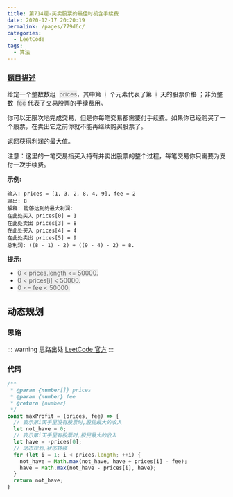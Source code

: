 ```yaml
---
title: 第714题-买卖股票的最佳时机含手续费
date: 2020-12-17 20:20:19
permalink: /pages/779d6c/
categories:
  - LeetCode
tags:
  - 算法
---
```


### [题目描述](https://leetcode-cn.com/problems/best-time-to-buy-and-sell-stock-with-transaction-fee/)

给定一个整数数组  <font style="background: #eee; color: #666;">prices</font>，其中第  <font style="background: #eee; color: #666;">i</font>  个元素代表了第  <font style="background: #eee; color: #666;">i</font>  天的股票价格 ；非负整数  <font style="background: #eee; color: #666;">fee</font> 代表了交易股票的手续费用。

你可以无限次地完成交易，但是你每笔交易都需要付手续费。如果你已经购买了一个股票，在卖出它之前你就不能再继续购买股票了。

返回获得利润的最大值。

注意：这里的一笔交易指买入持有并卖出股票的整个过程，每笔交易你只需要为支付一次手续费。

**示例:**

```
输入: prices = [1, 3, 2, 8, 4, 9], fee = 2
输出: 8
解释: 能够达到的最大利润:
在此处买入 prices[0] = 1
在此处卖出 prices[3] = 8
在此处买入 prices[4] = 4
在此处卖出 prices[5] = 9
总利润: ((8 - 1) - 2) + ((9 - 4) - 2) = 8.
```

<!-- more -->

**提示:**

- <font style="background: #eee; color: #666;">0 < prices.length <= 50000.</font>
- <font style="background: #eee; color: #666;">0 < prices[i] < 50000.</font>
- <font style="background: #eee; color: #666;">0 <= fee < 50000.</font>

## 动态规划

### 思路

::: warning 思路出处
[LeetCode 官方](https://leetcode-cn.com/problems/best-time-to-buy-and-sell-stock-with-transaction-fee/solution/mai-mai-gu-piao-de-zui-jia-shi-ji-han-sh-rzlz/)
:::

### 代码

```JavaScript
/**
 * @param {number[]} prices
 * @param {number} fee
 * @return {number}
 */
const maxProfit = (prices, fee) => {
  // 表示第i天手里没有股票时,股民最大的收入
  let not_have = 0;
  // 表示第i天手里有股票时,股民最大的收入
  let have = -prices[0];
  // 动态规划,状态转移
  for (let i = 1; i < prices.length; ++i) {
    not_have = Math.max(not_have, have + prices[i] - fee);
    have = Math.max(not_have - prices[i], have);
  }
  return not_have;
}
```
